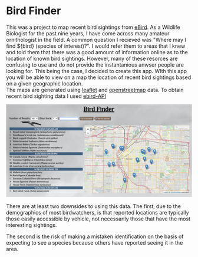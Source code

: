 # Bird Finder

This was a project to map recent bird sightings from
[eBird](https://ebird.org). As a Wildlife Biologist for the past 
nine years, I have come across many amateur ornithologist in the field. 
A common question I recieved was "Where may I find ${bird} (species of interest)?".
I would refer them to areas that I knew and told them that there was 
a good amount of information online as to the location of known 
bird sightings.  However, many of these resorces are confusing to use and 
do not provide the instantanious anwser people are looking for.  This being the case, 
I decided to create this app.  WIth this app you will be able to view on a 
map the location of recent bird sightings based on  a given geographic location.  
The maps are generated using [leaflet](http://leafletjs.com/) and
[openstreetmap](https://openstreetmap.org) data. To obtain recent bird sighting 
data I used [ebird-API]('https://api.ebird.org/v2/data/obs/')

<img src="Screen_Shot.png" width="800">


There are at least two downsides to using this data. The first,
due to the demographics of most birdwatchers, is that reported locations are
typically those easily accessible by vehicle, not necessarily those that have
the most interesting sightings.

The second is the risk of making a mistaken identification on the basis of
expecting to see a species because others have reported seeing it in the area.

